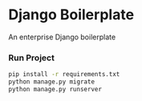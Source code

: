 # Django Boilerplate

An enterprise Django boilerplate


### Run Project 

```bash
pip install -r requirements.txt
python manage.py migrate
python manage.py runserver
```